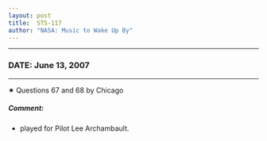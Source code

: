```yaml
---
layout: post
title:  STS-117
author: "NASA: Music to Wake Up By"
---
```


----
### DATE: June 13, 2007
----
✷ Questions 67 and 68 by Chicago

##### Comment:
* played for Pilot Lee Archambault.
